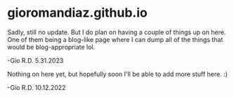 # gioromandiaz.github.io

Sadly, still no update. But I do plan on having a couple of things up on here. One of them being a blog-like page where I can dump all of the things that would be blog-appropriate lol.

-Gio R.D.
5.31.2023

Nothing on here yet, but hopefully soon I'll be able to add more stuff here. :)

-Gio R.D.
10.12.2022
